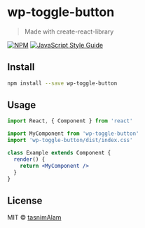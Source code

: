 # wp-toggle-button

> Made with create-react-library

[![NPM](https://img.shields.io/npm/v/wp-toggle-button.svg)](https://www.npmjs.com/package/wp-toggle-button) [![JavaScript Style Guide](https://img.shields.io/badge/code_style-standard-brightgreen.svg)](https://standardjs.com)

## Install

```bash
npm install --save wp-toggle-button
```

## Usage

```jsx
import React, { Component } from 'react'

import MyComponent from 'wp-toggle-button'
import 'wp-toggle-button/dist/index.css'

class Example extends Component {
  render() {
    return <MyComponent />
  }
}
```

## License

MIT © [tasnimAlam](https://github.com/tasnimAlam)
